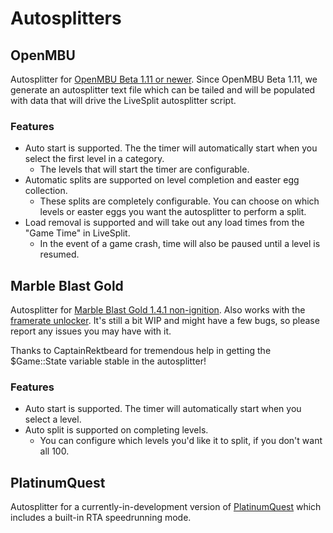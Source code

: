 # Autosplitters

## OpenMBU

Autosplitter for [OpenMBU Beta 1.11 or newer](https://openmbu.com/download/all). Since OpenMBU Beta 1.11, we generate an autosplitter text file which can be tailed and will be populated with data that will drive the LiveSplit autosplitter script.

### Features

* Auto start is supported. The the timer will automatically start when you select the first level in a category.
	* The levels that will start the timer are configurable.
* Automatic splits are supported on level completion and easter egg collection.
	* These splits are completely configurable. You can choose on which levels or easter eggs you want the autosplitter to perform a split.
* Load removal is supported and will take out any load times from the "Game Time" in LiveSplit.
	* In the event of a game crash, time will also be paused until a level is resumed.

## Marble Blast Gold

Autosplitter for [Marble Blast Gold 1.4.1 non-ignition](https://marbleblast.com/index.php/downloads/mbg). Also works with the [framerate unlocker](https://marbleblast.com/index.php/forum/mb-mods-misc/7696-marble-blast-frame-rate-unlocker). It's still a bit WIP and might have a few bugs, so please report any issues you may have with it.

Thanks to CaptainRektbeard for tremendous help in getting the $Game::State variable stable in the autosplitter!

### Features

* Auto start is supported. The timer will automatically start when you select a level.
* Auto split is supported on completing levels.
	* You can configure which levels you'd like it to split, if you don't want all 100.

## PlatinumQuest

Autosplitter for a currently-in-development version of [PlatinumQuest](https://marbleblast.com/index.php/downloads/pq) which includes a built-in RTA speedrunning mode.
